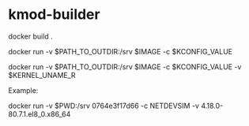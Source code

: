 # kmod-builder

docker build .

docker run -v $PATH_TO_OUTDIR:/srv $IMAGE -c $KCONFIG_VALUE

docker run -v $PATH_TO_OUTDIR:/srv $IMAGE -c $KCONFIG_VALUE -v $KERNEL_UNAME_R

Example:

docker run -v $PWD:/srv 0764e3f17d66 -c NETDEVSIM -v 4.18.0-80.7.1.el8_0.x86_64
